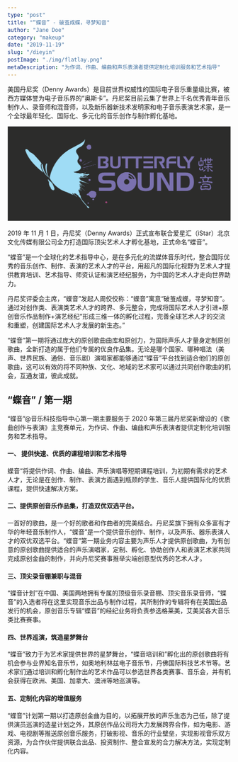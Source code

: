 ```yaml
---
type: "post"
title: "“蝶音” - 破茧成蝶，寻梦知音"
author: "Jane Doe"
category: "makeup"
date: "2019-11-19"
slug: "/dieyin"
postImage: "./img/flatlay.png"
metaDescription: "为作词、作曲、编曲和声乐表演者提供定制化培训服务和艺术指导"
---
```


美国丹尼奖（Denny Awards）是目前世界权威性的国际电子音乐重量级比赛，被西方媒体誉为电子音乐界的“奥斯卡”。丹尼奖目前云集了世界上千名优秀青年音乐制作人、录音师和混音师，以及新乐器新技术发明家和电子音乐表演艺术家，是一个全球最年轻化、国际化、多元化的音乐创作与制作孵化基地。

![Alt Text](./img/dieyin.png)

2019 年 11 月 1 日，丹尼奖（Denny Awards）正式宣布联合爱星汇（iStar）北京文化传媒有限公司全力打造国际顶尖艺术人才孵化基地，正式命名“蝶音”。

“蝶音”是一个全球化的艺术指导中心，是在多元化的流媒体音乐时代，整合国际优秀的音乐创作、制作、表演的艺术人才的平台，用超凡的国际化视野为艺术人才提供教育培训、艺术指导、师资认证和演艺经纪服务，为中国的艺术人才走向世界助力。

丹尼奖评委会主席，“蝶音”发起人周佼佼称：“蝶音”寓意“破茧成蝶，寻梦知音”。通过对创作类、表演类艺术人才的跨界、多元整合，完成将国际艺术人才引进+原创音乐作品制作+演艺经纪”形成三维一体的孵化过程，完善全球艺术人才的交流和重塑，创建国际艺术人才发展的新生态。”

“蝶音”第一期将通过庞大的原创歌曲曲库和原创力，为国际声乐人才量身定制原创歌曲，全新打造的属于他们专属的优良作品集。无论是哪个国家、哪种唱法（美声、世界民族、通俗、音乐剧）演唱家都能够通过“蝶音”平台找到适合他们的原创歌曲，这可以有效的将不同种族、文化、地域的艺术家可以通过共同创作歌曲的机会，互通友谊，彼此成就。

## “蝶音” / 第一期

“蝶音”@音乐科技指导中心第一期主要服务于 2020 年第三届丹尼奖新增设的《歌曲创作与表演》主竞赛单元，为作词、作曲、编曲和声乐表演者提供定制化培训服务和艺术指导。

#### 一、 提供快速、优质的课程培训和艺术指导

蝶音“将提供作词、作曲、编曲、声乐演唱等短期课程培训，为初期有需求的艺术人才，无论是在创作、制作、表演方面遇到瓶颈的学生、音乐人提供国际化的优质课程，提供快速解决方案。

#### 二、提供原创音乐作品集，打造双优双选平台。

一首好的歌曲，是一个好的歌者和作曲者的完美结合。丹尼奖旗下拥有众多富有才华的年轻音乐制作人，“蝶音”是一个提供音乐创作、制作，以及声乐、器乐表演人才的双优双选平台。“蝶音”第一期业务内容主要为声乐人才提供原创歌曲，为有创意的原创歌曲提供适合的声乐演唱家，定制、孵化、协助创作人和表演艺术家共同完成原创金曲的制作，并向丹尼奖赛事推举尖端创意型优秀的艺术人才。

#### 三、顶尖录音棚兼职与混音

“蝶音计划”在中国、美国两地拥有专属的顶级音乐录音棚、顶尖音乐录音师，“蝶音”的入选者将在这里实现音乐出品与制作过程，其所制作的专辑将有在美国出品发行的机会，原创音乐专辑“蝶音”的经纪业务将负责参选格莱美，艾美奖各大音乐类比赛赛事。

#### 四、世界巡演，筑造星梦舞台

“蝶音”致力于为艺术家提供世界的星梦舞台，“蝶音培训和”孵化出的原创歌曲将有机会参与业界知名音乐节，如奥地利林兹电子音乐节，丹佛国际科技艺术节等。艺术家们通过培训和孵化制作出的艺术作品可以参选世界各类赛事、音乐会，并有机会获得在欧洲、美国、加拿大、澳洲等地巡演等。

#### 五、定制化内容的增值服务

“蝶音”计划第一期以打造原创金曲为目的，以拓展开放的声乐生态为己任，除了提供演员巡演的造星计划之外，其原创作品公司将大力发展跨界合作，如为电影、游戏、电视剧等推送原创音乐服务，打破影视、音乐的行业壁垒，实现影视音乐双方资源，为合作伙伴提供联合出品、投资制作、整合宣发的合力解决方法，实现定制化内容。
